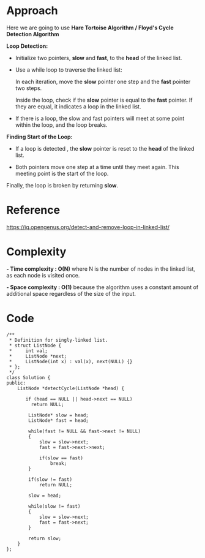 # Approach
Here we are going to use **Hare Tortoise Algorithm / Floyd's Cycle Detection Algorithm** 

**Loop Detection:**

- Initialize two pointers, **slow** and **fast**, to the **head** of the linked list.

- Use a while loop to traverse the linked list:

  In each iteration, move the **slow** pointer one step and the **fast** pointer two steps.

  Inside the loop, check if the **slow** pointer is equal to the **fast** pointer. If they are equal, it indicates a loop in the linked list.

- If there is a loop, the slow and fast pointers will meet at some point within the loop, and the loop breaks.

**Finding Start of the Loop:**

- If a loop is detected , the **slow** pointer is reset to the **head** of the linked list.

- Both pointers move one step at a time until they meet again. This meeting point is the start of the loop.

Finally, the loop is broken by returning **slow**.

# Reference

https://iq.opengenus.org/detect-and-remove-loop-in-linked-list/

# Complexity
**- Time complexity : O(N)**
where N is the number of nodes in the linked list, as each node is visited once.

**- Space complexity : O(1)**
because the algorithm uses a constant amount of additional space regardless of the size of the input.

# Code
```
/**
 * Definition for singly-linked list.
 * struct ListNode {
 *     int val;
 *     ListNode *next;
 *     ListNode(int x) : val(x), next(NULL) {}
 * };
 */
class Solution {
public:
    ListNode *detectCycle(ListNode *head) {
       
       if (head == NULL || head->next == NULL)
         return NULL;

        ListNode* slow = head;
        ListNode* fast = head;

        while(fast != NULL && fast->next != NULL)
        {
            slow = slow->next;
            fast = fast->next->next;

            if(slow == fast)
                break;
        }

        if(slow != fast)
            return NULL;
        
        slow = head;

        while(slow != fast)
        {
            slow = slow->next;
            fast = fast->next;
        }

        return slow;
    }
};
```